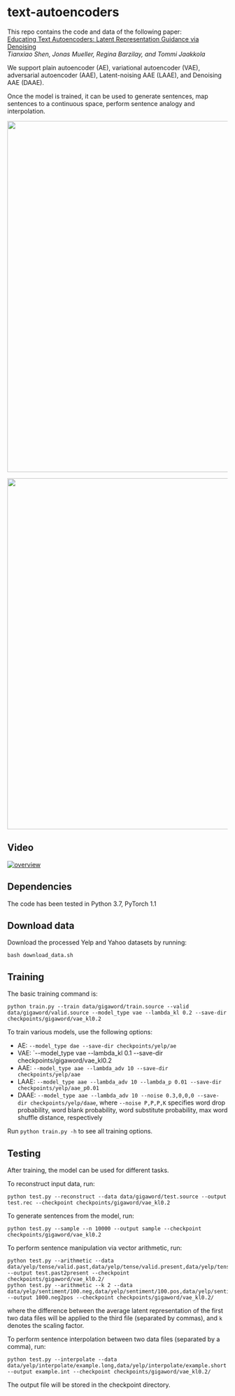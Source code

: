 # text-autoencoders
This repo contains the code and data of the following paper:  
[Educating Text Autoencoders: Latent Representation Guidance via Denoising](https://arxiv.org/abs/1905.12777)  
*Tianxiao Shen, Jonas Mueller, Regina Barzilay, and Tommi Jaakkola*

We support plain autoencoder (AE), variational autoencoder (VAE), adversarial autoencoder (AAE), Latent-noising AAE (LAAE), and Denoising AAE (DAAE).

Once the model is trained, it can be used to generate sentences, map sentences to a continuous space, perform sentence analogy and interpolation.

<p align="center"><img width=800 src="img/example_vector_arithmetic.png"></p>
<p align="center"><img width=800 src="img/example_interpolation.png"></p>

## Video
[![overview](https://img.youtube.com/vi/ioFQ8l-Fl7c/0.jpg)](https://www.youtube.com/watch?v=ioFQ8l-Fl7c)

## Dependencies
The code has been tested in Python 3.7, PyTorch 1.1

## Download data
Download the processed Yelp and Yahoo datasets by running:
```
bash download_data.sh
```

## Training
The basic training command is:
```
python train.py --train data/gigaword/train.source --valid data/gigaword/valid.source --model_type vae --lambda_kl 0.2 --save-dir checkpoints/gigaword/vae_kl0.2
```
To train various models, use the following options:
- AE: `--model_type dae --save-dir checkpoints/yelp/ae`
- VAE: `--model_type vae --lambda_kl 0.1 --save-dir checkpoints/gigaword/vae_kl0.2
- AAE: `--model_type aae --lambda_adv 10 --save-dir checkpoints/yelp/aae`
- LAAE: `--model_type aae --lambda_adv 10 --lambda_p 0.01 --save-dir checkpoints/yelp/aae_p0.01`
- DAAE: `--model_type aae --lambda_adv 10 --noise 0.3,0,0,0 --save-dir checkpoints/yelp/daae`, where `--noise P,P,P,K` specifies word drop probability, word blank probability, word substitute probability, max word shuffle distance, respectively

Run `python train.py -h` to see all training options.

## Testing
After training, the model can be used for different tasks.

To reconstruct input data, run:
```
python test.py --reconstruct --data data/gigaword/test.source --output test.rec --checkpoint checkpoints/gigaword/vae_kl0.2
```
To generate sentences from the model, run:
```
python test.py --sample --n 10000 --output sample --checkpoint checkpoints/gigaword/vae_kl0.2
```

To perform sentence manipulation via vector arithmetic, run:
```
python test.py --arithmetic --data data/yelp/tense/valid.past,data/yelp/tense/valid.present,data/yelp/tense/test.past --output test.past2present --checkpoint checkpoints/gigaword/vae_kl0.2/
python test.py --arithmetic --k 2 --data data/yelp/sentiment/100.neg,data/yelp/sentiment/100.pos,data/yelp/sentiment/1000.neg --output 1000.neg2pos --checkpoint checkpoints/gigaword/vae_kl0.2/
```
where the difference between the average latent representation of the first two data files will be applied to the third file (separated by commas), and `k` denotes the scaling factor.

To perform sentence interpolation between two data files (separated by a comma), run:
```
python test.py --interpolate --data data/yelp/interpolate/example.long,data/yelp/interpolate/example.short --output example.int --checkpoint checkpoints/gigaword/vae_kl0.2/
```

The output file will be stored in the checkpoint directory.
